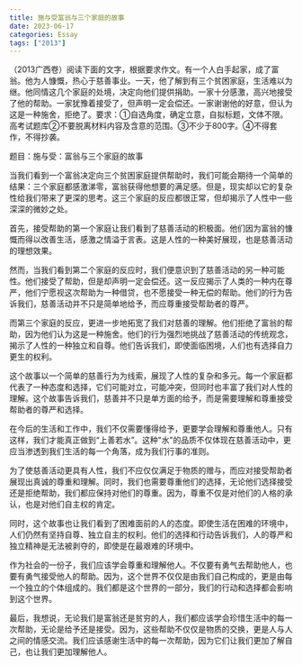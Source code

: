 ```yaml
---
title: 施与受富翁与三个家庭的故事
date: 2023-06-17
categories: Essay
tags: ["2013"]
---
```


（2013广西卷）阅读下面的文字，根据要求作文。有一个人白手起家，成了富翁。他为人慷慨，热心于慈善事业。一天，他了解到有三个贫困家庭，生活难以为继。他同情这几个家庭的处境，决定向他们提供捐助。一家十分感激，高兴地接受了他的帮助。一家犹豫着接受了，但声明一定会偿还。一家谢谢他的好意，但认为这是一种施舍，拒绝了。要求：①自选角度，确定立意，自拟标题，文体不限。高考试题库②不要脱离材料内容及含意的范围。③不少于800字。④不得套作，不得抄袭。

题目：施与受：富翁与三个家庭的故事

当我们看到一个富翁决定向三个贫困家庭提供帮助时，我们可能会期待一个简单的结果：三个家庭都感激涕零，富翁获得他想要的满足感。但是，现实却以它的复杂性给我们带来了更深的思考。这三个家庭的反应都很正常，但却揭示了人性中一些深深的微妙之处。

首先，接受帮助的第一个家庭让我们看到了慈善活动的积极面。他们因为富翁的慷慨而得以改善生活，感激之情溢于言表。这是人性的一种美好展现，也是慈善活动的理想效果。

然而，当我们看到第二个家庭的反应时，我们便意识到了慈善活动的另一种可能性。他们接受了帮助，但是却声明一定会偿还。这一反应揭示了人类的一种内在尊严，他们宁愿视这次帮助为一种借贷，也不愿接受一种无偿的帮助。他们的行为告诉我们，慈善活动并不只是简单地给予，而应尊重接受帮助者的尊严。

而第三个家庭的反应，更进一步地拓宽了我们对慈善的理解。他们拒绝了富翁的帮助，因为他们认为这是一种施舍。他们的行为强烈地挑战了慈善活动的传统观念，揭示了人性的一种独立和自尊。他们告诉我们，即使面临困境，人们也有选择自力更生的权利。

这个故事以一个简单的慈善行为为线索，展现了人性的复杂和多元。每一个家庭都代表了一种态度和选择，它们可能对立，可能冲突，但同时也丰富了我们对人性的理解。这个故事告诉我们，慈善并不只是单方面的给予，而是需要理解和尊重接受帮助者的尊严和选择。

在今后的生活和工作中，我们不仅需要懂得给予，更要学会理解和尊重他人。只有这样，我们才能真正做到“上善若水”。这种"水"的品质不仅体现在慈善活动中，更应当渗透到我们生活的每一个角落，成为我们行事的准则。

为了使慈善活动更具有人性，我们不应仅仅满足于物质的赠与，而应对接受帮助者展现出真诚的尊重和理解。同时，我们也需要尊重他们的选择，无论他们选择接受还是拒绝帮助，我们都应保持对他们的尊重。因为，尊重不仅是对他们的人格的承认，也是对他们自主权的肯定。

同时，这个故事也让我们看到了困难面前的人的态度。即使生活在困难的环境中，人们仍然有坚持自尊、独立自主的权利。他们的选择和行动告诉我们，人的尊严和独立精神是无法被剥夺的，即使是在最艰难的环境中。

作为社会的一份子，我们应该学会尊重和理解他人。不仅要有勇气去帮助他人，也要有勇气接受他人的帮助。因为，这个世界不仅仅是由我们自己构成的，更是由每一个独立的个体组成的。我们都是这个世界的一部分，我们的行动和选择都会影响到这个世界。

最后，我想说，无论我们是富翁还是贫穷的人，我们都应该学会珍惜生活中的每一次帮助，无论是给予还是接受。因为，这些帮助不仅仅是物质的交换，更是人与人之间的情感交流。我们应该感谢生活中的每一次帮助，因为它们让我们更加了解自己，也让我们更加理解他人。